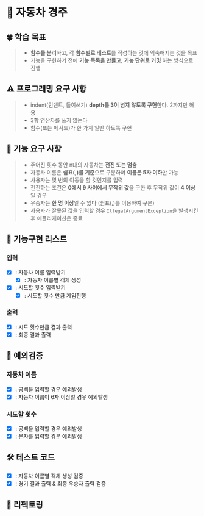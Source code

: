 # 🚗 자동차 경주

## 🍀 학습 목표
> - **함수를 분리**하고, 각 **함수별로 테스트**를 작성하는 것에 익숙해지는 것을 목표
> - 기능을 구현하기 전에 **기능 목록을 만들고**, **기능 단위로 커밋** 하는 방식으로 진행

## ⚠️ 프로그래밍 요구 사항
> - indent(인덴트, 들여쓰기) **depth를 3이 넘지 않도록 구현**한다. 2까지만 허용
> - 3항 연산자를 쓰지 않는다
> - 함수(또는 메서드)가 한 가지 일만 하도록 구현

## 🚀 기능 요구 사항
> - 주어진 횟수 동안 n대의 자동차는 **전진 또는 멈춤**
> - 자동차 이름은 **쉼표(,)를 기준**으로 구분하며 **이름은 5자 이하**만 가능
> - 사용자는 몇 번의 이동을 할 것인지를 입력
> - 전진하는 조건은 **0에서 9 사이에서 무작위 값**을 구한 후 무작위 값이 **4 이상**일 경우
> - 우승자는 **한 명 이상**일 수 있다 (쉼표(,)를 이용하여 구분)
> - 사용자가 잘못된 값을 입력할 경우 `IllegalArgumentException`을 발생시킨 후 애플리케이션은 종료

## 📗 기능구현 리스트

### 입력
- [X] : 자동차 이름 입력받기
  - [X] : 자동차 이름별 객체 생성
- [X] : 시도할 횟수 입력받기
  - [X] : 시도할 횟수 만큼 게임진행

### 출력
- [X] : 시도 횟수만큼 결과 출력
- [X] : 최종 결과 출력

## 📕 예외검증

### 자동차 이름
- [X] : 공백을 입력할 경우 예외발생
- [X] : 자동차 이름이 6자 이상일 경우 예외발생

### 시도할 횟수
- [X] : 공백을 입력할 경우 예외발생
- [X] : 문자를 입력할 경우 예외발생

## 🛠 테스트 코드
- [X] : 자동차 이름별 객체 생성 검증
- [X] : 경기 결과 출력 & 최종 우승자 출력 검증

## 📖 리펙토링